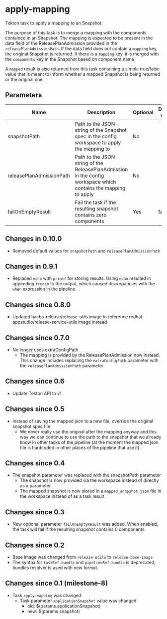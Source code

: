 # apply-mapping

Tekton task to apply a mapping to an Snapshot.

The purpose of this task is to merge a mapping with the components contained in an Snapshot.
The mapping is expected to be present in the data field of the ReleasePlanAdmission provided in
the `releasePlanAdmissionPath`. If the data field does not contain a `mapping` key, the original
Snapshot is returned. If there is a `mapping` key, it is merged with the `components` key in the
Snapshot based on component name.

A `mapped` result is also returned from this task containing a simple true/false value that is
meant to inform whether a mapped Snapshot is being returned or the original one.

## Parameters

| Name | Description | Optional | Default value |
|------|-------------|----------|---------------|
| snapshotPath | Path to the JSON string of the Snapshot spec in the config workspace to apply the mapping to | No | |
| releasePlanAdmissionPath | Path to the JSON string of the ReleasePlanAdmission in the config workspace which contains the mapping to apply | No | |
| failOnEmptyResult | Fail the task if the resulting snapshot contains zero components | Yes | false |

## Changes in 0.10.0
 * Removed default values for `snapshotPath` and `releasePlanAdmissionPath`

## Changes in 0.9.1
  * Replaced `echo` with `printf` for storing results.
    Using `echo` resulted in appending `true\n` to the output,
    which caused discrepancies with the `when` expression in the pipeline.

## Changes since 0.8.0
  * Updated hacbs-release/release-utils image to reference redhat-appstudio/release-service-utils image instead

## Changes since 0.7.0
  * No longer uses extraConfigPath
    * The mapping is provided by the ReleasePlanAdmission now instead. This change includes replacing the `extraConfigPath`
      parameter with the `releasePlanAdmissionPath` parameter

## Changes since 0.6
  * Update Tekton API to v1

## Changes since 0.5
  * Instead of saving the mapped json to a new file, override the original snapshot spec file
    * We never really use the original after the mapping anyway and this way we can continue to use the path to the snapshot
      that we already know in other tasks of the pipeline (at the moment the mapped json file is hardcoded in other places
      of the pipeline that use it).

## Changes since 0.4
  * The snapshot parameter was replaced with the snapshotPath parameter
    * The snapshot is now provided via the workspace instead of directly as a parameter
    * The mapped snapshot is now stored in a `mapped_snapshot.json` file in the workspace instead of as a task result

## Changes since 0.3

  * New optional parameter `failOnEmptyResult` was added. When enabled, the task
    will fail if the resulting snapshot contains 0 components.

## Changes since 0.2

  * Base image was changed from `release-utils` to `release-base-image`
  * The syntax for `taskRef.bundle` and `pipelineRef.bundle` is deprecated,
  bundles resolver is used with new format.

## Changes since 0.1 (milestone-8)

  * Task `apply-mapping` was changed
    * Task parameter `applicationSnapshot` value was changed
      * old: $(params.applicationSnapshot)
      * new: $(params.snapshot)
